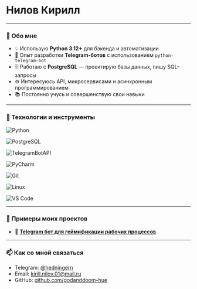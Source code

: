 # Нилов Кирилл
---
### 🐍 Обо мне

- 💡 Использую **Python 3.12+** для бэкенда и автоматизации  
- 🤖 Опыт разработки **Telegram-ботов** с использованием `python-telegram-bot`
- 🗄️ Работаю с **PostgreSQL** — проектирую базы данных, пишу SQL-запросы  
- ⚙️ Интересуюсь API, микросервисами и асинхронным программированием  
- 📚 Постоянно учусь и совершенствую свои навыки  

---

### 🧰 Технологии и инструменты

![Python](https://img.shields.io/badge/Python-3.12+-blue?logo=python)

![PostgreSQL](https://img.shields.io/badge/PostgreSQL-%23336791.svg?logo=postgresql&logoColor=white)

![TelegramBotAPI](https://img.shields.io/badge/Telegram_Bot_API-blue?logo=telegram)

![PyCharm](https://img.shields.io/badge/PyCharm-000000?logo=pycharm&logoColor=white)

![Git](https://img.shields.io/badge/Git-F05032.svg?logo=git&logoColor=white)

![Linux](https://img.shields.io/badge/Linux-FCC624?logo=linux&logoColor=black)

![VS Code](https://img.shields.io/badge/VS_Code-007ACC?logo=visual-studio-code&logoColor=white)

---

### 🚀 Примеры моих проектов

- 🤖 **[Telegram бот для геймификации рабочих процессов](https://github.com/godanddoom-hue/Jet_Game_Bot)**

---

### 📫 Как со мной связаться

- Telegram: [@hedningern](https://t.me/@hedningern)  
- Email: kirill.nilov.01@mail.ru  
- GitHub: [github.com/godanddoom-hue](https://github.com/godanddoom-hue)

